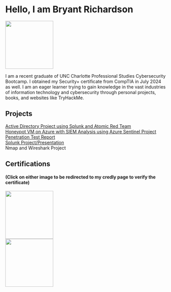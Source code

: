 # Hello, I am Bryant Richardson
<a href="https://linkedin.com/in/bryant-richardson-pbr"><img src="https://img.shields.io/badge/-LinkedIn-0072b1?&style=for-the-badge&logo=linkedin&logoColor=white" length="300" width="150"/></a>


I am a recent graduate of UNC Charlotte Professional Studies Cybersecurity Bootcamp. I obtained my Security+ certificate from CompTIA in July 2024 as well. I am an eager learner trying to gain knowledge in the vast industries of information technology and cybersecurity through personal projects, books, and websites like TryHackMe. 

## Projects
<a href="https://github.com/bryantrichardson/ActiveDirectoryProject/blob/main/README.md">Active Directory Project using Splunk and Atomic Red Team</a> <br>
<a href="https://github.com/bryantrichardson/HoneypotVM/tree/main">Honeypot VM on Azure with SIEM Analysis using Azure Sentinel Project</a> <br>
<a href="https://github.com/bryantrichardson/Penetration-Test-Report">Penetration Test Report</a><br>
<a href="https://github.com/bryantrichardson/SplunkPresentation">Splunk Project/Presentation</a><br>
Nmap and Wireshark Project<br>

## Certifications
#### (Click on either image to be redirected to my credly page to verify the certificate)
<div>
<a href="https://www.credly.com/badges/d56cceb9-5bcf-4137-afa6-7ea731bd6eb9"><img src="https://img.shields.io/badge/-Security%2B-FF0000?&style=for-the-badge&logo=CompTIA&logoColor=white" width="150" length="300" />
</div>
<a href="https://www.credly.com/badges/eda21a8c-55cb-47d0-87af-fa2dccd0c6c0"><img src="https://images.credly.com/size/680x680/images/79938e10-2a3d-420f-85b8-1ec555616ab0/CE_Cert_Badge_CYBER-01.png" width="150" length="300" />

